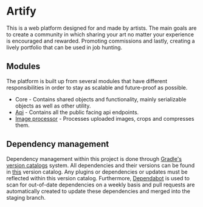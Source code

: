 # Artify

This is a web platform designed for and made by artists. The main goals are to create a community in which sharing your
art no matter your experience is encouraged and rewarded. Promoting commissions and lastly, creating a lively portfolio
that can be used in job hunting.

## Modules

The platform is built up from several modules that have different responsibilities in order to stay as scalable
and future-proof as possible.

* Core - Contains shared objects and functionality, mainly serializable objects as well as other utility.
* [Api](api/README.md) - Contains all the public facing api endpoints.
* [Image processor](image-processor/README.md) - Processes uploaded images, crops and compresses them.

## Dependency management

Dependency management within this project is done through 
[Gradle's version catalogs](https://docs.gradle.org/current/userguide/platforms.html) system.
All dependencies and their versions can be found in [this](gradle/libs.versions.toml) version catalog. 
Any plugins or dependencies or updates must be reflected within this version catalog.
Furthermore, [Dependabot](https://github.com/dependabot/dependabot-core) is used to scan for out-of-date dependencies
on a weekly basis and pull requests are automatically created to update these dependencies and merged into the staging
branch.
